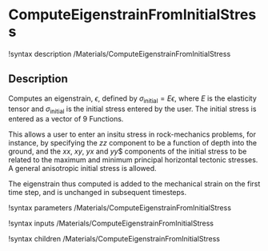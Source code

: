 # ComputeEigenstrainFromInitialStress
!syntax description /Materials/ComputeEigenstrainFromInitialStress

## Description

Computes an eigenstrain, $\epsilon$, defined by $\sigma_{\mathrm{initial}}=E\epsilon$, where $E$ is the elasticity tensor and $\sigma_{\mathrm{initial}}$ is the initial stress entered by the user.  The initial stress is entered as a vector of 9 Functions.

This allows a user to enter an insitu stress in rock-mechanics problems, for instance, by specifying the $zz$ component to be a function of depth into the ground, and the $xx$, $xy$, $yx$ and $yy$$ components of the initial stress to be related to the maximum and minimum principal horizontal tectonic stresses.  A general anisotropic initial stress is allowed.

The eigenstrain thus computed is added to the mechanical strain on the first time step, and is unchanged in subsequent timesteps.

!syntax parameters /Materials/ComputeEigenstrainFromInitialStress

!syntax inputs /Materials/ComputeEigenstrainFromInitialStress

!syntax children /Materials/ComputeEigenstrainFromInitialStress
